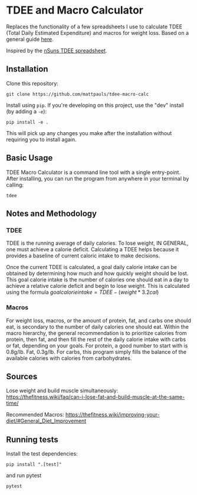 # TDEE and Macro Calculator

Replaces the functionality of a few spreadsheets I use to calculate TDEE (Total Daily Estimated Expenditure) and macros for weight loss. Based on a general guide [here](https://thefitness.wiki/weight-loss-101/).

Inspired by the [nSuns TDEE spreadsheet](https://docs.google.com/spreadsheets/d/1QTWDxFaB0r-7U6vZmG1s8of7jwd2GHHi/edit#gid=770164572).

## Installation

Clone this repository:
```
git clone https://github.com/mattpauls/tdee-macro-calc
```

Install using `pip`. If you're developing on this project, use the "dev" install (by adding a `-e`):
```
pip install -e .
```
This will pick up any changes you make after the installation without requiring you to install again.

## Basic Usage

TDEE Macro Calculator is a command line tool with a single entry-point. After installing, you can run the program from anywhere in your terminal by calling:
```
tdee
```

## Notes and Methodology
### TDEE
TDEE is the running average of daily calories. To lose weight, IN GENERAL, one must achieve a calorie deficit. Calculating a TDEE helps because it provides a baseline of current caloric intake to make decisions.

Once the current TDEE is calculated, a goal daily calorie intake can be obtained by determining how much and how quickly weight should be lost. This goal calorie intake is the number of calories one should eat in a day to achieve a relative calorie deficit and begin to lose weight. This is calculated using the formula $goal calorie intake = TDEE - (weight * 3.2cal)$

### Macros
For weight loss, macros, or the amount of protein, fat, and carbs one should eat, is secondary to the number of daily calories one should eat. Within the macro hierarchy, the general recommendation is to prioritize calories from protein, then fat, and then fill the rest of the daily calorie intake with carbs or fat, depending on your goals. For protein, a good number to start with is 0.8g/lb. Fat, 0.3g/lb. For carbs, this program simply fills the balance of the available calories with calories from carbohydrates.

## Sources
Lose weight and build muscle simultaneously: https://thefitness.wiki/faq/can-i-lose-fat-and-build-muscle-at-the-same-time/

Recommended Macros: https://thefitness.wiki/improving-your-diet/#General_Diet_Improvement

## Running tests

Install the test dependencies:
```
pip install ".[test]"
```
and run pytest
```
pytest
```